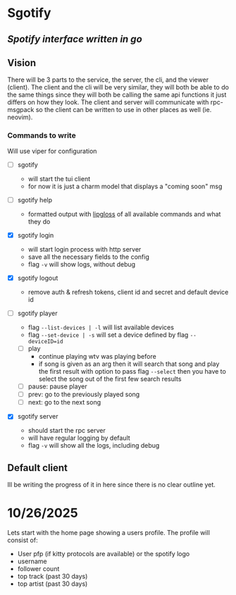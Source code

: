 # Sgotify
*Spotify interface written in go*
---

## Vision

There will be 3 parts to the service, the server, the cli, and the viewer 
(client). The client and the cli will be very similar, they will both be able to
do the same things since they will both be calling the same api functions it 
just differs on how they look. The client and server will communicate with 
rpc-msgpack so the client can be written to use in other places as well (ie. 
neovim).

### Commands to write

Will use viper for configuration

- [ ] sgotify 
    - will start the tui client
    - for now it is just a charm model that displays a "coming soon" msg

- [ ] sgotify help
    - formatted output with [lipgloss](https://github.com/charmbracelet/lipgloss) of all available commands and what they do

- [x] sgotify login
    - will start login process with http server
    - save all the necessary fields to the config
    - flag `-v` will show logs, without debug

- [x] sgotify logout
    - remove auth & refresh tokens, client id and secret and default device id

- [ ] sgotify player
    - flag `--list-devices | -l` will list available devices
    - flag `--set-device | -s` will set a device defined by flag `--deviceID=id`
    - [ ] play 
        - continue playing wtv was playing before
        - if song is given as an arg then it will search that song and play the
          first result with option to pass flag `--select` then you have to
          select the song out of the first few search results
    - [ ] pause: pause player
    - [ ] prev: go to the previously played song
    - [ ] next: go to the next song 

- [x] sgotify server
    - should start the rpc server
    - will have regular logging by default 
    - flag `-v` will show all the logs, including debug

## Default client

Ill be writing the progress of it in here since there is no clear outline yet.

10/26/2025
================================================================================
Lets start with the home page showing a users profile. The profile will consist
of:

- User pfp (if kitty protocols are available) or the spotify logo
- username
- follower count
- top track (past 30 days)
- top artist (past 30 days)

